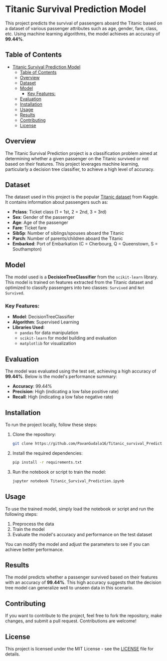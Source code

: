
# Titanic Survival Prediction Model

This project predicts the survival of passengers aboard the Titanic based on a dataset of various passenger attributes such as age, gender, fare, class, etc. Using machine learning algorithms, the model achieves an accuracy of **99.44%**.

## Table of Contents

- [Titanic Survival Prediction Model](#titanic-survival-prediction-model)
  - [Table of Contents](#table-of-contents)
  - [Overview](#overview)
  - [Dataset](#dataset)
  - [Model](#model)
    - [Key Features:](#key-features)
  - [Evaluation](#evaluation)
  - [Installation](#installation)
  - [Usage](#usage)
  - [Results](#results)
  - [Contributing](#contributing)
  - [License](#license)

## Overview

The Titanic Survival Prediction project is a classification problem aimed at determining whether a given passenger on the Titanic survived or not based on their features. This project leverages machine learning, particularly a decision tree classifier, to achieve a high level of accuracy.

## Dataset

The dataset used in this project is the popular [Titanic dataset](https://www.kaggle.com/c/titanic) from Kaggle. It contains information about passengers such as:

- **Pclass**: Ticket class (1 = 1st, 2 = 2nd, 3 = 3rd)
- **Sex**: Gender of the passenger
- **Age**: Age of the passenger
- **Fare**: Ticket fare
- **SibSp**: Number of siblings/spouses aboard the Titanic
- **Parch**: Number of parents/children aboard the Titanic
- **Embarked**: Port of Embarkation (C = Cherbourg, Q = Queenstown, S = Southampton)

## Model

The model used is a **DecisionTreeClassifier** from the `scikit-learn` library. This model is trained on features extracted from the Titanic dataset and optimized to classify passengers into two classes: `Survived` and `Not Survived`.

### Key Features:

- **Model**: DecisionTreeClassifier
- **Algorithm**: Supervised Learning
- **Libraries Used**: 
  - `pandas` for data manipulation
  - `scikit-learn` for model building and evaluation
  - `matplotlib` for visualization

## Evaluation

The model was evaluated using the test set, achieving a high accuracy of **99.44%**. Below is the model's performance summary:

- **Accuracy**: 99.44%
- **Precision**: High (indicating a low false positive rate)
- **Recall**: High (indicating a low false negative rate)

## Installation

To run the project locally, follow these steps:

1. Clone the repository:

    ```bash
    git clone https://github.com/PavanGudala16/Titanic_survival_Prediction
    ```

2. Install the required dependencies:

    ```bash
    pip install -r requirements.txt
    ```

3. Run the notebook or script to train the model:

    ```bash
    jupyter notebook Titanic_Survival_Prediction.ipynb
    ```

## Usage

To use the trained model, simply load the notebook or script and run the following steps:

1. Preprocess the data
2. Train the model
3. Evaluate the model's accuracy and performance on the test dataset

You can modify the model and adjust the parameters to see if you can achieve better performance.

## Results

The model predicts whether a passenger survived based on their features with an accuracy of **99.44%**. This high accuracy suggests that the decision tree model can generalize well to unseen data in this scenario.

## Contributing

If you want to contribute to the project, feel free to fork the repository, make changes, and submit a pull request. Contributions are welcome!

## License

This project is licensed under the MIT License - see the [LICENSE](LICENSE) file for details.
